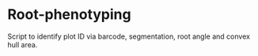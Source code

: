 # Root-phenotyping
Script to identify plot ID via barcode, segmentation, root angle and convex hull area.  
